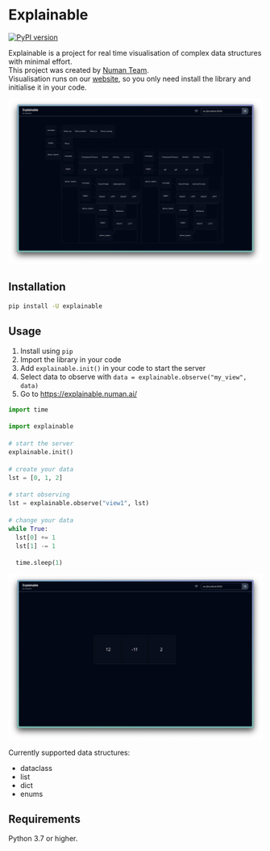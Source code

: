 # Explainable

[![PyPI version](https://img.shields.io/pypi/v/explainable.svg)](https://pypi.org/project/explainable/)

Explainable is a project for real time visualisation of complex data structures with minimal effort.  
This project was created by [Numan Team](https://numan.ai/).  
Visualisation runs on our [website](https://explainable.numan.ai/), so you only need install the library and initialise it in your code.

![plot](./demo.png)

## Installation

```sh
pip install -U explainable
```

## Usage

1. Install using `pip`
2. Import the library in your code
3. Add `explainable.init()` in your code to start the server
4. Select data to observe with `data = explainable.observe("my_view", data)`
5. Go to https://explainable.numan.ai/

```python
import time

import explainable

# start the server
explainable.init()

# create your data
lst = [0, 1, 2]

# start observing
lst = explainable.observe("view1", lst)

# change your data
while True:
  lst[0] += 1
  lst[1] -= 1

  time.sleep(1)
```

![plot](./demo2.png)

Currently supported data structures:
- dataclass
- list
- dict
- enums

## Requirements

Python 3.7 or higher.

